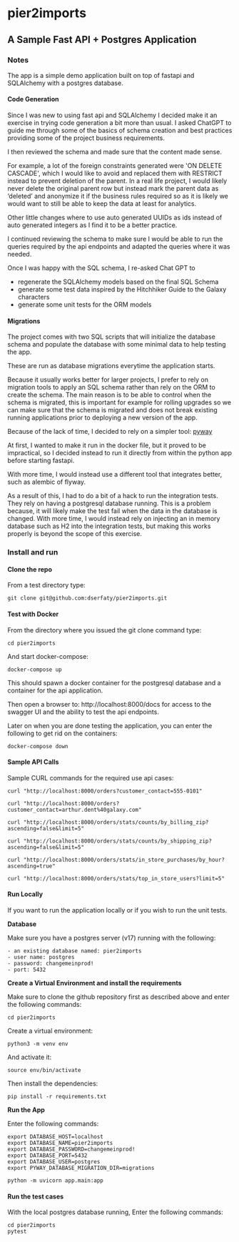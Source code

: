 # pier2imports
## A Sample Fast API + Postgres Application

### Notes
The app is a simple demo application built on top of fastapi and SQLAlchemy 
with a postgres database.

#### Code Generation
Since I was new to using fast api and SQLAlchemy I decided make it an exercise in 
trying code generation a bit more than usual. I asked ChatGPT 
to guide me through some of the basics of schema creation and best practices 
providing some of the project business requirements.

I then reviewed the schema and made sure that the content made sense. 

For example, a lot of the foreign constraints generated were 
'ON DELETE CASCADE', which I would like to avoid and replaced them 
with RESTRICT instead to prevent deletion of the parent. 
In a real life project, I would likely never delete the original parent 
row but instead mark the parent data as ‘deleted’ and anonymize it 
if the business rules required so as it is likely we would want to still 
be able to keep the data at least for analytics.

Other little changes where to use auto generated UUIDs as ids instead 
of auto generated integers as I find it to be a better practice.

I continued reviewing the schema to make sure I would be able 
to run the queries required by the api endpoints and adapted the queries
where it was needed.

Once I was happy with the SQL schema, I re-asked Chat GPT to
- regenerate the SQLAlchemy models based on the final SQL Schema
- generate some test data inspired by the Hitchhiker Guide to the Galaxy characters
- generate some unit tests for the ORM models

#### Migrations
The project comes with two SQL scripts that will initialize the database schema and 
populate the database with some minimal data to help testing the app.

These are run as database migrations everytime the application starts.

Because it usually works better for larger projects, I prefer to
rely on migration tools to apply an SQL schema rather than rely on the ORM
to create the schema. The main reason is to be able to control when the
schema is migrated, this is important for example for rolling upgrades
so we can make sure that the schema is migrated and does not break
existing running applications prior to deploying a new version of the
app.

Because of the lack of time, I decided to rely on a simpler tool: [pyway](https://pypi.org/project/pyway/)

At first, I wanted to make it run in the docker file, but it proved to be impractical,
so I decided instead to run it directly from within the python app before 
starting fastapi.

With more time, I would instead use a different tool that integrates better, 
such as alembic of flyway.

As a result of this, I had to do a bit of a hack to run the integration tests.
They rely on having a postgresql database running.
This is a problem because, it will likely make the test fail when the data 
in the database is changed.
With more time, I would instead rely on injecting an in memory database such as
H2 into the integration tests, but making this works properly is beyond the 
scope of this exercise.

### Install and run

#### Clone the repo
From a test directory type:
```
git clone git@github.com:dserfaty/pier2imports.git
```

#### Test with Docker
From the directory where you issued the git clone command type:
```
cd pier2imports
```

And start docker-compose: 
```
docker-compose up
```

This should spawn a docker container for the postgresql database 
and a container for the api application.

Then open a browser to: http://localhost:8000/docs for access to the swagger UI 
and the ability to test the api endpoints.

Later on when you are done testing the application, you can enter the following
to get rid on the containers:
```
docker-compose down
```


#### Sample API Calls

Sample CURL commands for the required use api cases:
```
curl "http://localhost:8000/orders?customer_contact=555-0101"
```
```
curl "http://localhost:8000/orders?customer_contact=arthur.dent%40galaxy.com"
```
```
curl "http://localhost:8000/orders/stats/counts/by_billing_zip?ascending=false&limit=5"
```
```
curl "http://localhost:8000/orders/stats/counts/by_shipping_zip?ascending=false&limit=5"
```
```
curl "http://localhost:8000/orders/stats/in_store_purchases/by_hour?ascending=true"
```
```
curl "http://localhost:8000/orders/stats/top_in_store_users?limit=5"
```

#### Run Locally

If you want to run the application locally or if you wish to run the unit tests.

**Database**

Make sure you have a postgres server (v17) running with 
the following:
```
- an existing database named: pier2imports
- user name: postgres
- password: changemeinprod!
- port: 5432
```

**Create a Virtual Environment and install the requirements**

Make sure to clone the github repository first as described above 
and enter the following commands:

```
cd pier2imports
```
Create a virtual environment:
```
python3 -m venv env
```
And activate it:
```
source env/bin/activate
```
Then install the dependencies:
```
pip install -r requirements.txt
``` 

**Run the App**

Enter the following commands:
```
export DATABASE_HOST=localhost
export DATABASE_NAME=pier2imports
export DATABASE_PASSWORD=changemeinprod!
export DATABASE_PORT=5432
export DATABASE_USER=postgres
export PYWAY_DATABASE_MIGRATION_DIR=migrations

python -m uvicorn app.main:app 
```

#### Run the test cases

With the local postgres database running, Enter the following commands:
```
cd pier2imports
pytest
```
